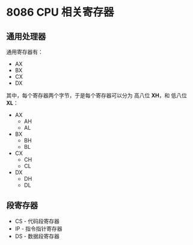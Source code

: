 # 8086 CPU 相关寄存器

[annotation]: <id> (2939c4a5-15db-4636-9d3e-cf58fc5d17e9)
[annotation]: <status> (public)
[annotation]: <create_time> (2020-07-01 19:03:26)
[annotation]: <category> (计算机技术)
[annotation]: <tags> (汇编语言|8086)
[annotation]: <comments> (false)
[annotation]: <url> (http://blog.ccyg.studio/article/2939c4a5-15db-4636-9d3e-cf58fc5d17e9)

## 通用处理器

通用寄存器有：

- AX
- BX
- CX
- DX

其中，每个寄存器两个字节，于是每个寄存器可以分为 高八位 **XH**，和 低八位 **XL**：

- AX
  - AH
  - AL
- BX
  - BH
  - BL
- CX
  - CH
  - CL
- DX
  - DH
  - DL

## 段寄存器

- CS - 代码段寄存器
- IP - 指令指针寄存器
- DS - 数据段寄存器